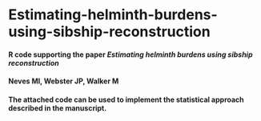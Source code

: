 # Estimating-helminth-burdens-using-sibship-reconstruction
#### R code supporting the paper *Estimating helminth burdens using sibship reconstruction*
#### Neves MI, Webster JP, Walker M

#### The attached code can be used to implement the statistical approach described in the manuscript.
